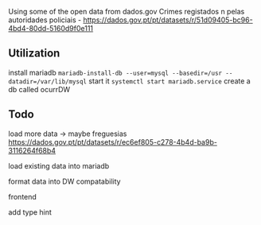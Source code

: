 Using some of the open data from dados.gov
Crimes registados n pelas autoridades policiais - https://dados.gov.pt/pt/datasets/r/51d09405-bc96-4bd4-80dd-5160d9f0e111


## Utilization
install mariadb
`mariadb-install-db --user=mysql --basedir=/usr --datadir=/var/lib/mysql`
start it
`systemctl start mariadb.service`
create a db called ocurrDW


## Todo
load more data -> maybe freguesias https://dados.gov.pt/pt/datasets/r/ec6ef805-c278-4b4d-ba9b-3116264f68b4

load existing data into mariadb

format data into DW compatability

frontend

add type hint